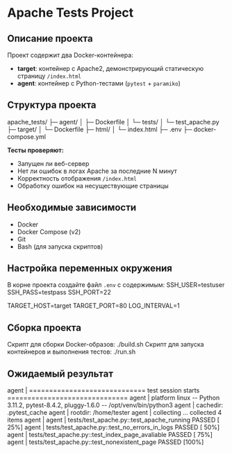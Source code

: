 # Apache Tests Project

## Описание проекта

Проект содержит два Docker-контейнера:

- **target**: контейнер с Apache2, демонстрирующий статическую страницу `/index.html`
- **agent**: контейнер с Python-тестами (`pytest` + `paramiko`)

## Структура проекта
apache_tests/
├─ agent/
│   ├─ Dockerfile
│   └─ tests/
│       └─ test_apache.py
├─ target/
│   └─ Dockerfile
├─ html/
│   └─ index.html
├─ .env
├─ docker-compose.yml


**Тесты проверяют:**
- Запущен ли веб-сервер
- Нет ли ошибок в логах Apache за последние N минут
- Корректность отображения `/index.html`
- Обработку ошибок на несуществующие страницы

## Необходимые зависимости
- Docker
- Docker Compose (v2)
- Git
- Bash (для запуска скриптов)

## Настройка переменных окружения
В корне проекта создайте файл `.env` с содержимым:
SSH_USER=testuser
SSH_PASS=testpass
SSH_PORT=22

TARGET_HOST=target
TARGET_PORT=80
LOG_INTERVAL=1

## Сборка проекта

Скрипт для сборки Docker-образов:
./build.sh
Скрипт для запуска контейнеров и выполнения тестов:
./run.sh

## Ожидаемый результат
agent   | ============================= test session starts ==============================
agent   | platform linux -- Python 3.11.2, pytest-8.4.2, pluggy-1.6.0 -- /opt/venv/bin/python3
agent   | cachedir: .pytest_cache
agent   | rootdir: /home/tester
agent   | collecting ... collected 4 items
agent   | 
agent   | tests/test_apache.py::test_apache_running PASSED                         [ 25%]
agent   | tests/test_apache.py::test_no_errors_in_logs PASSED                      [ 50%]
agent   | tests/test_apache.py::test_index_page_avaliable PASSED                   [ 75%]
agent   | tests/test_apache.py::test_nonexistent_page PASSED                       [100%]



  
